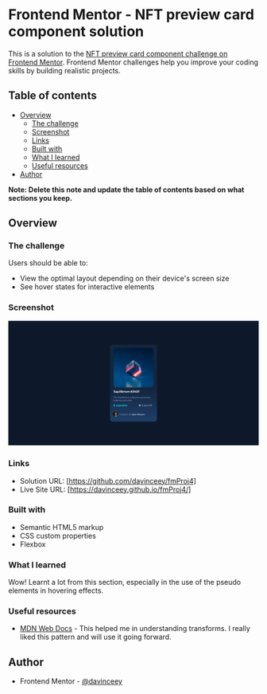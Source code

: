 # Frontend Mentor - NFT preview card component solution

This is a solution to the [NFT preview card component challenge on Frontend Mentor](https://www.frontendmentor.io/challenges/nft-preview-card-component-SbdUL_w0U). Frontend Mentor challenges help you improve your coding skills by building realistic projects. 

## Table of contents

- [Overview](#overview)
  - [The challenge](#the-challenge)
  - [Screenshot](#screenshot)
  - [Links](#links)
  - [Built with](#built-with)
  - [What I learned](#what-i-learned)
  - [Useful resources](#useful-resources)
- [Author](#author)

**Note: Delete this note and update the table of contents based on what sections you keep.**

## Overview

### The challenge

Users should be able to:

- View the optimal layout depending on their device's screen size
- See hover states for interactive elements

### Screenshot

![NFT-Card Preview](./images/nft-card.png)

### Links

- Solution URL: [https://github.com/davinceey/fmProj4]
- Live Site URL: [https://davinceey.github.io/fmProj4/]

### Built with

- Semantic HTML5 markup
- CSS custom properties
- Flexbox

### What I learned

Wow! Learnt a lot from this section, especially in the use of the pseudo elements in hovering effects.

### Useful resources

- [MDN Web Docs](https://developer.mozilla.org) - This helped me in understanding transforms. I really liked this pattern and will use it going forward.

## Author

- Frontend Mentor - [@davinceey](https://www.frontendmentor.io/profile/davinceey)

